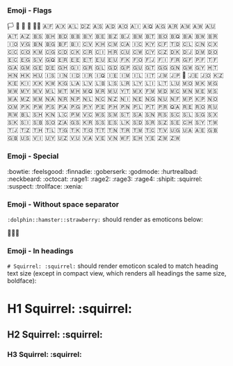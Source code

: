 ### Emoji - Flags

:white_flag: :black_flag: :checkered_flag: :triangular_flag_on_post: :rainbow_flag: :afghanistan: :aland_islands: :albania: :algeria: :american_samoa: :andorra: :angola: :anguilla: :antarctica: :antigua_barbuda: :argentina: :armenia: :aruba: :australia: :austria: :azerbaijan: :bahamas: :bahrain: :bangladesh: :barbados: :belarus: :belgium: :belize: :benin: :bermuda: :bhutan: :bolivia: :caribbean_netherlands: :bosnia_herzegovina: :botswana: :brazil: :british_indian_ocean_territory: :british_virgin_islands: :brunei: :bulgaria: :burkina_faso: :burundi: :cape_verde: :cambodia: :cameroon: :canada: :canary_islands: :cayman_islands: :central_african_republic: :chad: :chile: :cn: :christmas_island: :cocos_islands: :colombia: :comoros: :congo_brazzaville: :congo_kinshasa: :cook_islands: :costa_rica: :cote_divoire: :croatia: :cuba: :curacao: :cyprus: :czech_republic: :denmark: :djibouti: :dominica: :dominican_republic: :ecuador: :egypt: :el_salvador: :equatorial_guinea: :eritrea: :estonia: :ethiopia: :eu: :european_union: :falkland_islands: :faroe_islands: :fiji: :finland: :fr: :french_guiana: :french_polynesia: :french_southern_territories: :gabon: :gambia: :georgia: :de: :ghana: :gibraltar: :greece: :greenland: :grenada: :guadeloupe: :guam: :guatemala: :guernsey: :guinea: :guinea_bissau: :guyana: :haiti: :honduras: :hong_kong: :hungary: :iceland: :india: :indonesia: :iran: :iraq: :ireland: :isle_of_man: :israel: :it: :jamaica: :jp: :crossed_flags: :jersey: :jordan: :kazakhstan: :kenya: :kiribati: :kosovo: :kuwait: :kyrgyzstan: :laos: :latvia: :lebanon: :lesotho: :liberia: :libya: :liechtenstein: :lithuania: :luxembourg: :macau: :macedonia: :madagascar: :malawi: :malaysia: :maldives: :mali: :malta: :marshall_islands: :martinique: :mauritania: :mauritius: :mayotte: :mexico: :micronesia: :moldova: :monaco: :mongolia: :montenegro: :montserrat: :morocco: :mozambique: :myanmar: :namibia: :nauru: :nepal: :netherlands: :new_caledonia: :new_zealand: :nicaragua: :niger: :nigeria: :niue: :norfolk_island: :northern_mariana_islands: :north_korea: :norway: :oman: :pakistan: :palau: :palestinian_territories: :panama: :papua_new_guinea: :paraguay: :peru: :philippines: :pitcairn_islands: :poland: :portugal: :puerto_rico: :qatar: :reunion: :romania: :ru: :rwanda: :st_barthelemy: :st_helena: :st_kitts_nevis: :st_lucia: :st_pierre_miquelon: :st_vincent_grenadines: :samoa: :san_marino: :sao_tome_principe: :saudi_arabia: :senegal: :serbia: :seychelles: :sierra_leone: :singapore: :sint_maarten: :slovakia: :slovenia: :solomon_islands: :somalia: :south_africa: :south_georgia_south_sandwich_islands: :kr: :south_sudan: :es: :sri_lanka: :sudan: :suriname: :swaziland: :sweden: :switzerland: :syria: :taiwan: :tajikistan: :tanzania: :thailand: :timor_leste: :togo: :tokelau: :tonga: :trinidad_tobago: :tunisia: :tr: :turkmenistan: :turks_caicos_islands: :tuvalu: :uganda: :ukraine: :united_arab_emirates: :gb: :uk: :us: :us_virgin_islands: :uruguay: :uzbekistan: :vanuatu: :vatican_city: :venezuela: :vietnam: :wallis_futuna: :western_sahara: :yemen: :zambia: :zimbabwe: 

### Emoji - Special

:bowtie: :feelsgood: :finnadie: :goberserk: :godmode: :hurtrealbad: :neckbeard: :octocat: :rage1: :rage2: :rage3: :rage4: :shipit: :squirrel: :suspect: :trollface: :xenia: 

### Emoji - Without space separator

`:dolphin::hamster::strawberry:` should render as emoticons below: 

:dolphin::hamster::strawberry:

### Emoji - In headings

`# Squirrel: :squirrel:` should render emoticon scaled to match heading text size (except in compact view, which renders all headings the same size, boldface):

# H1 Squirrel: :squirrel:
## H2 Squirrel: :squirrel:
### H3 Squirrel: :squirrel:
